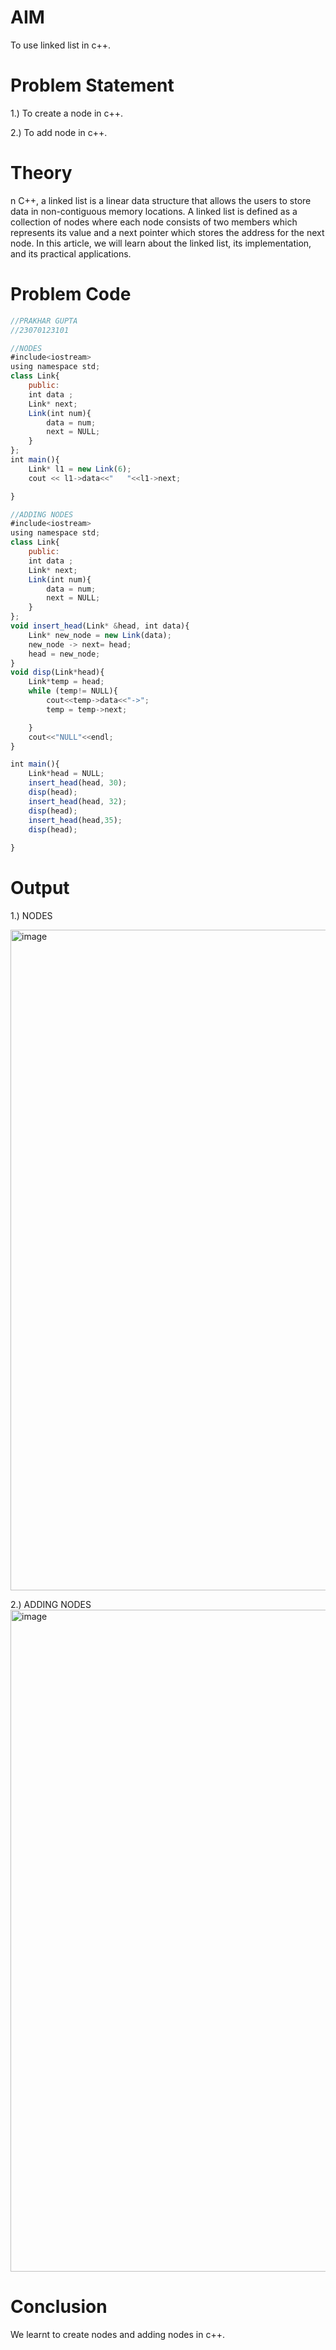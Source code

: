# AIM
To use linked list in c++.

# Problem Statement 
1.) To create a node in c++.

2.) To add node in c++.

# Theory 
n C++, a linked list is a linear data structure that allows the users to store data in non-contiguous memory locations. A linked list is defined as a collection of nodes where each node consists of two members which represents its value and a next pointer which stores the address for the next node. In this article, we will learn about the linked list, its implementation, and its practical applications.

# Problem Code 

```javascript
//PRAKHAR GUPTA
//23070123101

//NODES
#include<iostream>
using namespace std;
class Link{
    public:
    int data ;
    Link* next;
    Link(int num){
        data = num;
        next = NULL;
    }
};
int main(){
    Link* l1 = new Link(6);
    cout << l1->data<<"   "<<l1->next;

}

//ADDING NODES
#include<iostream>
using namespace std;
class Link{
    public:
    int data ;
    Link* next;
    Link(int num){
        data = num;
        next = NULL;
    }
};
void insert_head(Link* &head, int data){
    Link* new_node = new Link(data);
    new_node -> next= head;
    head = new_node;
}
void disp(Link*head){
    Link*temp = head;
    while (temp!= NULL){
        cout<<temp->data<<"->";
        temp = temp->next;

    }
    cout<<"NULL"<<endl;
}

int main(){
    Link*head = NULL;
    insert_head(head, 30);
    disp(head);
    insert_head(head, 32);
    disp(head);
    insert_head(head,35);
    disp(head);
    
}
```

# Output

1.) NODES

<img width="1057" alt="image" src="https://github.com/user-attachments/assets/1f2fcd21-b563-4b03-83c6-a75bd040c5af">

2.) ADDING NODES
<img width="1059" alt="image" src="https://github.com/user-attachments/assets/682e2da5-77d8-4376-af8d-4fab0df92723">

# Conclusion

We learnt to create nodes and adding nodes in c++.




